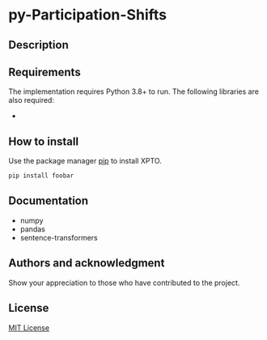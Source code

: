 # py-Participation-Shifts

## Description

## Requirements
The implementation requires Python 3.8+ to run. The following libraries are also required:

- 

## How to install

Use the package manager [pip](https://pip.pypa.io/en/stable/) to install XPTO.

```bash
pip install foobar
```

## Documentation
- numpy
- pandas
- sentence-transformers

## Authors and acknowledgment
Show your appreciation to those who have contributed to the project.

## License
[MIT License](https://github.com/bdfsaraiva/py-Participation-Shifts/blob/main/LICENSE)
